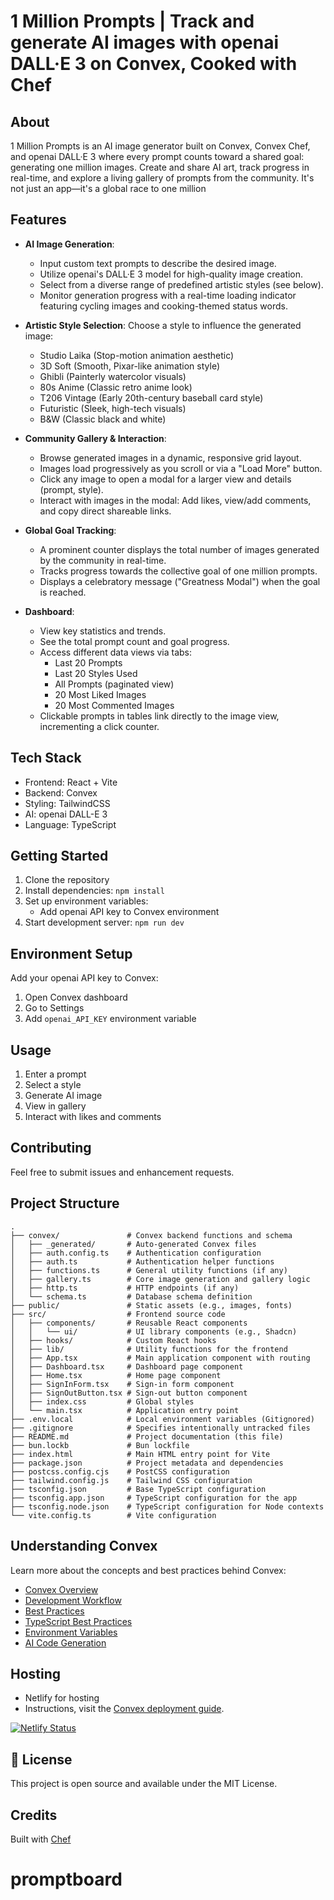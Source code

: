 # 1 Million Prompts | Track and generate AI images with openai DALL·E 3 on Convex, Cooked with Chef

## About

1 Million Prompts is an AI image generator built on Convex, Convex Chef, and openai DALL·E 3 where every prompt counts toward a shared goal: generating one million images.
Create and share AI art, track progress in real-time, and explore a living gallery of prompts from the community.
It's not just an app—it's a global race to one million

## Features

- **AI Image Generation**:

  - Input custom text prompts to describe the desired image.
  - Utilize openai's DALL·E 3 model for high-quality image creation.
  - Select from a diverse range of predefined artistic styles (see below).
  - Monitor generation progress with a real-time loading indicator featuring cycling images and cooking-themed status words.

- **Artistic Style Selection**: Choose a style to influence the generated image:

  - Studio Laika (Stop-motion animation aesthetic)
  - 3D Soft (Smooth, Pixar-like animation style)
  - Ghibli (Painterly watercolor visuals)
  - 80s Anime (Classic retro anime look)
  - T206 Vintage (Early 20th-century baseball card style)
  - Futuristic (Sleek, high-tech visuals)
  - B&W (Classic black and white)

- **Community Gallery & Interaction**:

  - Browse generated images in a dynamic, responsive grid layout.
  - Images load progressively as you scroll or via a "Load More" button.
  - Click any image to open a modal for a larger view and details (prompt, style).
  - Interact with images in the modal: Add likes, view/add comments, and copy direct shareable links.

- **Global Goal Tracking**:

  - A prominent counter displays the total number of images generated by the community in real-time.
  - Tracks progress towards the collective goal of one million prompts.
  - Displays a celebratory message ("Greatness Modal") when the goal is reached.

- **Dashboard**:
  - View key statistics and trends.
  - See the total prompt count and goal progress.
  - Access different data views via tabs:
    - Last 20 Prompts
    - Last 20 Styles Used
    - All Prompts (paginated view)
    - 20 Most Liked Images
    - 20 Most Commented Images
  - Clickable prompts in tables link directly to the image view, incrementing a click counter.

## Tech Stack

- Frontend: React + Vite
- Backend: Convex
- Styling: TailwindCSS
- AI: openai DALL-E 3
- Language: TypeScript

## Getting Started

1. Clone the repository
2. Install dependencies: `npm install`
3. Set up environment variables:
   - Add openai API key to Convex environment
4. Start development server: `npm run dev`

## Environment Setup

Add your openai API key to Convex:

1. Open Convex dashboard
2. Go to Settings
3. Add `openai_API_KEY` environment variable

## Usage

1. Enter a prompt
2. Select a style
3. Generate AI image
4. View in gallery
5. Interact with likes and comments

## Contributing

Feel free to submit issues and enhancement requests.

## Project Structure

```
.
├── convex/               # Convex backend functions and schema
│   ├── _generated/       # Auto-generated Convex files
│   ├── auth.config.ts    # Authentication configuration
│   ├── auth.ts           # Authentication helper functions
│   ├── functions.ts      # General utility functions (if any)
│   ├── gallery.ts        # Core image generation and gallery logic
│   ├── http.ts           # HTTP endpoints (if any)
│   └── schema.ts         # Database schema definition
├── public/               # Static assets (e.g., images, fonts)
├── src/                  # Frontend source code
│   ├── components/       # Reusable React components
│   │   └── ui/           # UI library components (e.g., Shadcn)
│   ├── hooks/            # Custom React hooks
│   ├── lib/              # Utility functions for the frontend
│   ├── App.tsx           # Main application component with routing
│   ├── Dashboard.tsx     # Dashboard page component
│   ├── Home.tsx          # Home page component
│   ├── SignInForm.tsx    # Sign-in form component
│   ├── SignOutButton.tsx # Sign-out button component
│   ├── index.css         # Global styles
│   └── main.tsx          # Application entry point
├── .env.local            # Local environment variables (Gitignored)
├── .gitignore            # Specifies intentionally untracked files
├── README.md             # Project documentation (this file)
├── bun.lockb             # Bun lockfile
├── index.html            # Main HTML entry point for Vite
├── package.json          # Project metadata and dependencies
├── postcss.config.cjs    # PostCSS configuration
├── tailwind.config.js    # Tailwind CSS configuration
├── tsconfig.json         # Base TypeScript configuration
├── tsconfig.app.json     # TypeScript configuration for the app
├── tsconfig.node.json    # TypeScript configuration for Node contexts
└── vite.config.ts        # Vite configuration
```

## Understanding Convex

Learn more about the concepts and best practices behind Convex:

- [Convex Overview](https://docs.convex.dev/understanding/)
- [Development Workflow](https://docs.convex.dev/understanding/workflow)
- [Best Practices](https://docs.convex.dev/understanding/best-practices/)
- [TypeScript Best Practices](https://docs.convex.dev/understanding/best-practices/typescript)
- [Environment Variables](https://docs.convex.dev/production/environment-variables)
- [AI Code Generation](https://docs.convex.dev/ai)

## Hosting

- Netlify for hosting
- Instructions, visit the [Convex deployment guide](https://docs.convex.dev/production/hosting/netlify/).

[![Netlify Status](https://api.netlify.com/api/v1/badges/cc50e443-6740-413f-834a-e23245f08b6f/deploy-status)](https://app.netlify.com/sites/1millionprompts/deploys)

## 📝 License

This project is open source and available under the MIT License.

## Credits

Built with [Chef](https://convex.link/1millchefs)

# promptboard
